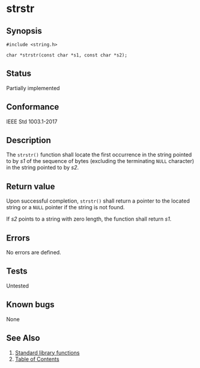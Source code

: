 # strstr

## Synopsis

`#include <string.h>`

`char *strstr(const char *s1, const char *s2);`

## Status

Partially implemented

## Conformance

IEEE Std 1003.1-2017

## Description

The `strstr()` function shall locate the first occurrence in the string pointed to by _s1_ of the sequence of bytes
(excluding the terminating `NULL` character) in the string pointed to by _s2_.

## Return value

Upon successful completion, `strstr()` shall return a pointer to the located string or a `NULL` pointer if the string is
not found.

If _s2_ points to a string with zero length, the function shall return _s1_.

## Errors

No errors are defined.

## Tests

Untested

## Known bugs

None

## See Also

1. [Standard library functions](../functions.md)
2. [Table of Contents](../../../README.md)
